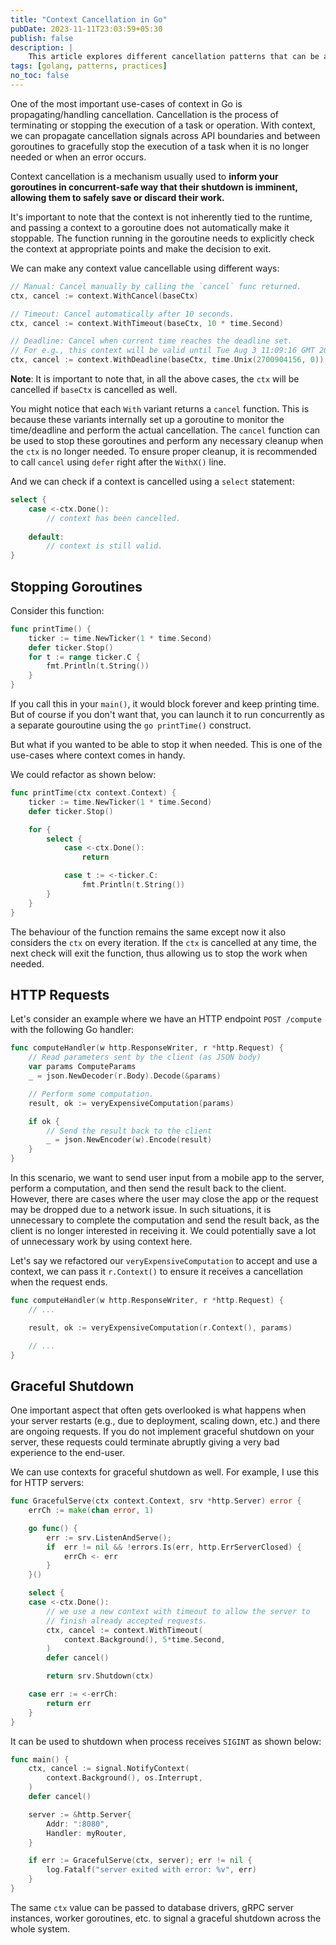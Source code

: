 ```yaml
---
title: "Context Cancellation in Go"
pubDate: 2023-11-11T23:03:59+05:30
publish: false
description: |
    This article explores different cancellation patterns that can be achieved using contexts.
tags: [golang, patterns, practices]
no_toc: false
---
```


One of the most important use-cases of context in Go is propagating/handling cancellation. Cancellation is the process of terminating or stopping the execution of a task or operation. With context, we can propagate cancellation signals across API boundaries and between goroutines to gracefully stop the execution of a task when it is no longer needed or when an error occurs.

Context cancellation is a mechanism usually used to **inform your goroutines in concurrent-safe way that their shutdown is imminent, allowing them to safely save or discard their work.**

It's important to note that the context is not inherently tied to the runtime, and passing a context to a goroutine does not automatically make it stoppable. The function running in the goroutine needs to explicitly check the context at appropriate points and make the decision to exit.

We can make any context value cancellable using different ways:

```go
// Manual: Cancel manually by calling the `cancel` func returned.
ctx, cancel := context.WithCancel(baseCtx)

// Timeout: Cancel automatically after 10 seconds.
ctx, cancel := context.WithTimeout(baseCtx, 10 * time.Second)

// Deadline: Cancel when current time reaches the deadline set.
// For e.g., this context will be valid until Tue Aug 3 11:09:16 GMT 2055
ctx, cancel := context.WithDeadline(baseCtx, time.Unix(2700904156, 0))
```

**Note**: It is important to note that, in all the above cases, the `ctx` will be cancelled if `baseCtx` is
cancelled as well.

You might notice that each `With` variant returns a `cancel` function. This is because these variants internally set up a goroutine to monitor the time/deadline and perform the actual cancellation. The `cancel` function can be used to stop these goroutines and perform any necessary cleanup when the `ctx` is no longer needed. To ensure proper cleanup, it is recommended to call `cancel` using `defer` right after the `WithX()` line.

And we can check if a context is cancelled using a `select` statement:

```go
select {
    case <-ctx.Done():
        // context has been cancelled.
    
    default:
        // context is still valid. 
}
```

## Stopping Goroutines

Consider this function: 

```go
func printTime() {
    ticker := time.NewTicker(1 * time.Second)
    defer ticker.Stop()
    for t := range ticker.C {
        fmt.Println(t.String())
    }
}
```

If you call this in your `main()`, it would block forever and keep printing time. But of course if you don't want that, you can launch it to run concurrently as a separate gouroutine using the `go printTime()` construct.

But what if you wanted to be able to stop it when needed. This is one of the use-cases where context comes in handy.

We could refactor as shown below:

```go
func printTime(ctx context.Context) {
    ticker := time.NewTicker(1 * time.Second)
    defer ticker.Stop()

    for {
        select {
            case <-ctx.Done():
                return

            case t := <-ticker.C:
                fmt.Println(t.String())
        }
    }
}
```

The behaviour of the function remains the same except now it also considers the `ctx` on every iteration. If the `ctx` is cancelled at any time, the next check will exit the function, thus allowing us to stop the work when needed.

## HTTP Requests

Let's consider an example where we have an HTTP endpoint `POST /compute` with the following Go handler:

```go
func computeHandler(w http.ResponseWriter, r *http.Request) {
    // Read parameters sent by the client (as JSON body)
    var params ComputeParams
    _ = json.NewDecoder(r.Body).Decode(&params) 

    // Perform some computation.
    result, ok := veryExpensiveComputation(params)

    if ok {
        // Send the result back to the client
        _ = json.NewEncoder(w).Encode(result)
    }
}
```

In this scenario, we want to send user input from a mobile app to the server, perform a computation, and then send the result back to the client. However, there are cases where the user may close the app or the request may be dropped due to a network issue. In such situations, it is unnecessary to complete the computation and send the result back, as the client is no longer interested in receiving it. We could potentially save a lot of unnecessary work by using context here.

Let's say we refactored our `veryExpensiveComputation` to accept and use a context, we can pass it `r.Context()` to ensure it receives a cancellation when the request ends.

```go
func computeHandler(w http.ResponseWriter, r *http.Request) {
    // ...

    result, ok := veryExpensiveComputation(r.Context(), params)

    // ...
}
```

## Graceful Shutdown

One important aspect that often gets overlooked is what happens when your server restarts (e.g., due to deployment, scaling down, etc.) and there are ongoing requests. If you do not implement graceful shutdown on your server, these requests could terminate abruptly giving a very bad experience to the end-user. 

We can use contexts for graceful shutdown as well. For example, I use this for HTTP servers:

```go
func GracefulServe(ctx context.Context, srv *http.Server) error {
    errCh := make(chan error, 1)

    go func() {
        err := srv.ListenAndServe();
        if  err != nil && !errors.Is(err, http.ErrServerClosed) {
            errCh <- err
        }
    }()

    select {
    case <-ctx.Done():
        // we use a new context with timeout to allow the server to
        // finish already accepted requests.
        ctx, cancel := context.WithTimeout(
            context.Background(), 5*time.Second,
        )
        defer cancel()

        return srv.Shutdown(ctx)

    case err := <-errCh:
        return err
    }
}
```

It can be used to shutdown when process receives `SIGINT` as shown below:

```go
func main() {
    ctx, cancel := signal.NotifyContext(
        context.Background(), os.Interrupt,
    )
    defer cancel()

    server := &http.Server{
        Addr: ":8080",
        Handler: myRouter,
    }

    if err := GracefulServe(ctx, server); err != nil {
        log.Fatalf("server exited with error: %v", err)
    }
}
```

The same `ctx` value can be passed to database drivers, gRPC server instances, worker goroutines, etc. to signal a graceful shutdown across the whole system. 
